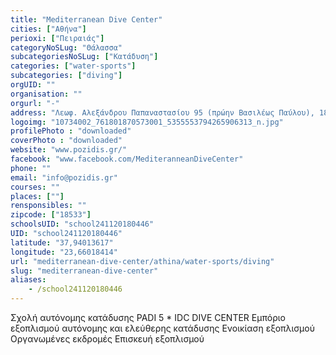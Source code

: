 ```yaml
---
title: "Mediterranean Dive Center"
cities: ["Αθήνα"]
perioxi: ["Πειραιάς"]
categoryNoSLug: "Θάλασσα"
subcategoriesNoSLug: ["Κατάδυση"]
categories: ["water-sports"]
subcategories: ["diving"]
orgUID: ""
organisation: ""
orgurl: "-"
address: "Λεωφ. Αλεξάνδρου Παπαναστασίου 95 (πρώην Βασιλέως Παύλου), 185 33 Piraeus, Greece"
logoimg: "10734002_761801870573001_5355553794265906313_n.jpg"
profilePhoto : "downloaded"
coverPhoto : "downloaded"
website: "www.pozidis.gr/"
facebook: "www.facebook.com/MediteranneanDiveCenter"
phone: ""
email: "info@pozidis.gr"
courses: ""
places: [""]
rensponsibles: ""
zipcode: ["18533"]
schoolsUID: "school241120180446"
UID: "school241120180446"
latitude: "37,94013617"
longitude: "23,66018414"
url: "mediterranean-dive-center/athina/water-sports/diving"
slug: "mediterranean-dive-center"
aliases:
    - /school241120180446
---
```





Σχολή αυτόνομης κατάδυσης PADI 5 * IDC DIVE CENTER Εμπόριο εξοπλισμού αυτόνομης και ελεύθερης κατάδυσης Ενοικίαση εξοπλισμού Οργανωμένες εκδρομές Επισκευή εξοπλισμού